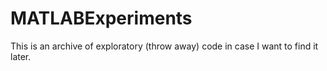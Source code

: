 MATLABExperiments
=================

This is an archive of exploratory (throw away) code in case I want to find it later.
